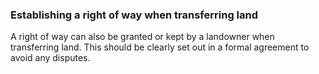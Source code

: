 ###  Establishing a right of way when transferring land

A right of way can also be granted or kept by a landowner when transferring
land. This should be clearly set out in a formal agreement to avoid any
disputes.
